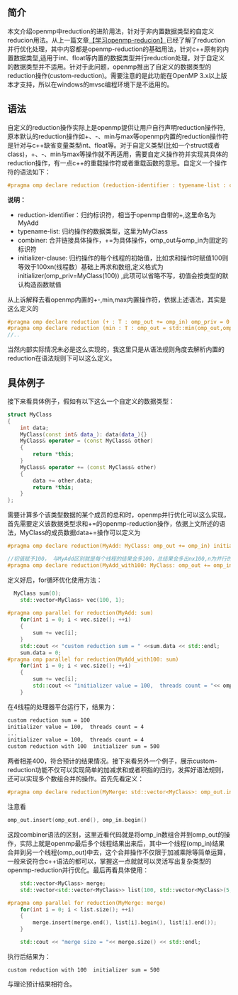## 简介

本文介绍openmp中reduction的进阶用法，针对于非内置数据类型的自定义reducion用法。从上一篇文章[【学习openmp-reducion】](https://mangoroom.cn/parallel-programming/learn-openmp-reduction.html)已经了解了reduction并行优化处理，其中内容都是openmp-reduction的基础用法，针对c++原有的内置数据类型,适用于int、float等内置的数据类型并行reduction处理，对于自定义的数据类型并不适用。针对于此问题，openmp推出了自定义的数据类型的reduction操作(custom-reduction)。需要注意的是此功能在OpenMP 3.x以上版本才支持，所以在windows的mvsc编程环境下是不适用的。

## 语法

自定义的reduction操作实际上是openmp提供让用户自行声明reduction操作符,原本默认的reduction操作如+、-、min与max等openmp内置的reduction操作符是针对与c++缺省变量类型int、float等。对于自定义类型(比如一个struct或者class)，+、-、min与max等操作就不再适用，需要自定义操作符并实现其具体的reduction操作，有一点c++的重载操作符或者重载函数的意思。自定义一个操作符的语法如下：

```cpp
#pragma omp declare reduction (reduction-identifier : typename-list : combiner) [initializer-clause]
```

**说明：**
- reduction-identifier：归约标识符，相当于openmp自带的+,这里命名为MyAdd
- typename-list: 归约操作的数据类型，这里为MyClass
- combiner: 合并链接具体操作，+=为具体操作，omp_out与omp_in为固定的标识符
- initializer-clause: 归约操作的每个线程的初始值，比如求和操作时赋值100则等效于100xn(线程数）基础上再求和数组,定义格式为initializer(omp_priv=MyClass(100)) ,此项可以省略不写，初值会按类型的默认构造函数赋值

从上诉解释去看openmp内置的+-,min,max内置操作符，依据上述语法，其实是这么定义的

```cpp
#pragma omp declare reduction (+ : T : omp_out += omp_in) omp_priv = 0
#pragma omp declare reduction (min : T : omp_out = std::min(omp_out,omp_in)) omp_priv = std::numeric_limits<T>::max()
//..
```

当然内部实际情况未必是这么实现的，我这里只是从语法规则角度去解析内置的reduction在语法规则下可以这么定义。

## 具体例子

接下来看具体例子，假如有以下这么一个自定义的数据类型：

```cpp
struct MyClass
{
    int data;
    MyClass(const int& data_): data(data_){}
    MyClass& operator = (const MyClass& other)
    {  
        return *this;
    }
    MyClass& operator += (const MyClass& other)
    {
        data += other.data;
        return *this;
    }
};
```
需要计算多个该类型数据的某个成员的总和时，openmp并行优化可以这么实现，首先需要定义该数据类型求和+=的openmp-reduction操作，依据上文所述的语法，MyClass的成员数据data+=操作可以定义为

```cpp
#pragma omp declare reduction(MyAdd: MyClass: omp_out += omp_in) initializer(omp_priv=MyClass(0)) 

//初值赋予100， 与MyAdd区别就是每个线程的结果会多100，总结果会多出nx100,n为并行的线程数
#pragma omp declare reduction(MyAdd_with100: MyClass: omp_out += omp_in) initializer(omp_priv=MyClass(100)) 
```

定义好后，for循环优化使用方法：

```cpp
  MyClass sum(0);
    std::vector<MyClass> vec(100, 1);
    
#pragma omp parallel for reduction(MyAdd: sum)
    for(int i = 0; i < vec.size(); ++i)
    {
        sum += vec[i];
    }
    std::cout << "custom reduction sum = " <<sum.data << std::endl;
    sum.data = 0;
#pragma omp parallel for reduction(MyAdd_with100: sum)
    for(int i = 0; i < vec.size(); ++i)
    {
        sum += vec[i];
        std::cout << "initializer value = 100,  threads count = "<< omp_get_num_threads() << std::endl;
    }
```
在4线程的处理器平台运行下，结果为：

```bash
custom reduction sum = 100
initializer value = 100,  threads count = 4
...
initializer value = 100,  threads count = 4
custom reduction with 100  initializer sum = 500
```
两者相差400，符合预计的结果情况。接下来看另外一个例子，展示custom-reduction功能不仅可以实现简单的加减求和或者积指的归约，发挥好语法规则，还可以实现多个数组合并的操作。首先先看定义：

```cpp
#pragma omp declare reduction(MyMerge: std::vector<MyClass>: omp_out.insert(omp_out.end(), omp_in.begin(), omp_in.end()))
```
注意看

```cpp
omp_out.insert(omp_out.end(), omp_in.begin()
```
这段combiner语法的区别，这里近看代码就是将omp_in数组合并到omp_out的操作，实际上就是openmp最后多个线程结果出来后，其中一个线程(omp_in)结果合并到另一个线程(omp_out)中去，这个合并操作不仅限于加减乘除等简单运算，一般来说符合c++语法的都可以，掌握这一点就就可以灵活写出复杂类型的openmp-reduction并行优化。最后再看具体使用：

```cpp
    std::vector<MyClass> merge;
    std::vector<std::vector<MyClass>> list(100, std::vector<MyClass>(5, 1));

#pragma omp parallel for reduction(MyMerge: merge)
    for(int i = 0; i < list.size(); ++i)
    {
        merge.insert(merge.end(), list[i].begin(), list[i].end());
    }

    std::cout << "merge size = "<< merge.size() << std::endl;
```
执行后结果为：

```
custom reduction with 100  initializer sum = 500
```

与理论预计结果相符合。

